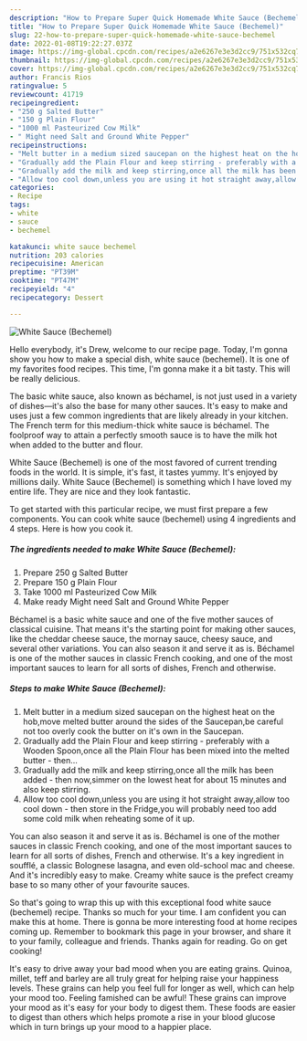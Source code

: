 ```yaml
---
description: "How to Prepare Super Quick Homemade White Sauce (Bechemel)"
title: "How to Prepare Super Quick Homemade White Sauce (Bechemel)"
slug: 22-how-to-prepare-super-quick-homemade-white-sauce-bechemel
date: 2022-01-08T19:22:27.037Z
image: https://img-global.cpcdn.com/recipes/a2e6267e3e3d2cc9/751x532cq70/white-sauce-bechemel-recipe-main-photo.jpg
thumbnail: https://img-global.cpcdn.com/recipes/a2e6267e3e3d2cc9/751x532cq70/white-sauce-bechemel-recipe-main-photo.jpg
cover: https://img-global.cpcdn.com/recipes/a2e6267e3e3d2cc9/751x532cq70/white-sauce-bechemel-recipe-main-photo.jpg
author: Francis Rios
ratingvalue: 5
reviewcount: 41719
recipeingredient:
- "250 g Salted Butter"
- "150 g Plain Flour"
- "1000 ml Pasteurized Cow Milk"
- " Might need Salt and Ground White Pepper"
recipeinstructions:
- "Melt butter in a medium sized saucepan on the highest heat on the hob,move melted butter around the sides of the Saucepan,be careful not too overly cook the butter on it&#39;s own in the Saucepan."
- "Gradually add the Plain Flour and keep stirring - preferably with a Wooden Spoon,once all the Plain Flour has been mixed into the melted butter - then..."
- "Gradually add the milk and keep stirring,once all the milk has been added - then now,simmer on the lowest heat for about 15 minutes and also keep stirring."
- "Allow too cool down,unless you are using it hot straight away,allow too cool down - then store in the Fridge,you will probably need too add some cold milk when reheating some of it up."
categories:
- Recipe
tags:
- white
- sauce
- bechemel

katakunci: white sauce bechemel 
nutrition: 203 calories
recipecuisine: American
preptime: "PT39M"
cooktime: "PT47M"
recipeyield: "4"
recipecategory: Dessert

---
```



![White Sauce (Bechemel)](https://img-global.cpcdn.com/recipes/a2e6267e3e3d2cc9/751x532cq70/white-sauce-bechemel-recipe-main-photo.jpg)

Hello everybody, it's Drew, welcome to our recipe page. Today, I'm gonna show you how to make a special dish, white sauce (bechemel). It is one of my favorites food recipes. This time, I'm gonna make it a bit tasty. This will be really delicious.

The basic white sauce, also known as béchamel, is not just used in a variety of dishes—it&#39;s also the base for many other sauces. It&#39;s easy to make and uses just a few common ingredients that are likely already in your kitchen. The French term for this medium-thick white sauce is béchamel. The foolproof way to attain a perfectly smooth sauce is to have the milk hot when added to the butter and flour.

White Sauce (Bechemel) is one of the most favored of current trending foods in the world. It is simple, it's fast, it tastes yummy. It's enjoyed by millions daily. White Sauce (Bechemel) is something which I have loved my entire life. They are nice and they look fantastic.


To get started with this particular recipe, we must first prepare a few components. You can cook white sauce (bechemel) using 4 ingredients and 4 steps. Here is how you cook it.

<!--inarticleads1-->

##### The ingredients needed to make White Sauce (Bechemel):

1. Prepare 250 g Salted Butter
1. Prepare 150 g Plain Flour
1. Take 1000 ml Pasteurized Cow Milk
1. Make ready  Might need Salt and Ground White Pepper


Béchamel is a basic white sauce and one of the five mother sauces of classical cuisine. That means it&#39;s the starting point for making other sauces, like the cheddar cheese sauce, the mornay sauce, cheesy sauce, and several other variations. You can also season it and serve it as is. Béchamel is one of the mother sauces in classic French cooking, and one of the most important sauces to learn for all sorts of dishes, French and otherwise. 

<!--inarticleads2-->

##### Steps to make White Sauce (Bechemel):

1. Melt butter in a medium sized saucepan on the highest heat on the hob,move melted butter around the sides of the Saucepan,be careful not too overly cook the butter on it&#39;s own in the Saucepan.
1. Gradually add the Plain Flour and keep stirring - preferably with a Wooden Spoon,once all the Plain Flour has been mixed into the melted butter - then...
1. Gradually add the milk and keep stirring,once all the milk has been added - then now,simmer on the lowest heat for about 15 minutes and also keep stirring.
1. Allow too cool down,unless you are using it hot straight away,allow too cool down - then store in the Fridge,you will probably need too add some cold milk when reheating some of it up.


You can also season it and serve it as is. Béchamel is one of the mother sauces in classic French cooking, and one of the most important sauces to learn for all sorts of dishes, French and otherwise. It&#39;s a key ingredient in soufflé, a classic Bolognese lasagna, and even old-school mac and cheese. And it&#39;s incredibly easy to make. Creamy white sauce is the prefect creamy base to so many other of your favourite sauces. 

So that's going to wrap this up with this exceptional food white sauce (bechemel) recipe. Thanks so much for your time. I am confident you can make this at home. There is gonna be more interesting food at home recipes coming up. Remember to bookmark this page in your browser, and share it to your family, colleague and friends. Thanks again for reading. Go on get cooking!

It's easy to drive away your bad mood when you are eating grains. Quinoa, millet, teff and barley are all truly great for helping raise your happiness levels. These grains can help you feel full for longer as well, which can help your mood too. Feeling famished can be awful! These grains can improve your mood as it's easy for your body to digest them. These foods are easier to digest than others which helps promote a rise in your blood glucose which in turn brings up your mood to a happier place.
